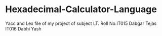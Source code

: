 # Hexadecimal-Calculator-Language
Yacc and Lex file of my project of subject LT.
Roll No.IT015   Dabgar Tejas
        IT016   Dabhi Yash
